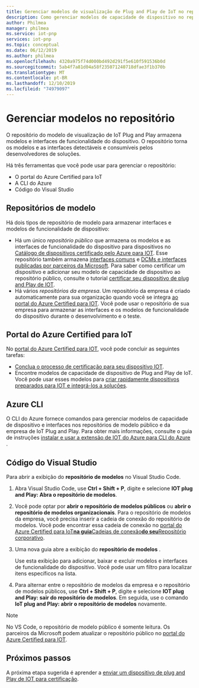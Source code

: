 ```yaml
---
title: Gerenciar modelos de visualização de Plug and Play de IoT no repositório | Microsoft Docs '
description: Como gerenciar modelos de capacidade de dispositivo no repositório usando o portal do Azure Certified para IoT, o CLI do Azure e o Visual Studio Code.
author: Philmea
manager: philmea
ms.service: iot-pnp
services: iot-pnp
ms.topic: conceptual
ms.date: 06/12/2019
ms.author: philmea
ms.openlocfilehash: 4320a975f74d000bd492d291f5e610f591536b0d
ms.sourcegitcommit: 5ab4f7a81d04a58f235071240718dfae3f1b370b
ms.translationtype: MT
ms.contentlocale: pt-BR
ms.lasthandoff: 12/10/2019
ms.locfileid: "74979097"
---
```

# <a name="manage-models-in-the-repository"></a>Gerenciar modelos no repositório

O repositório do modelo de visualização de IoT Plug and Play armazena modelos e interfaces de funcionalidade do dispositivo. O repositório torna os modelos e as interfaces detectáveis e consumíveis pelos desenvolvedores de soluções.

Há três ferramentas que você pode usar para gerenciar o repositório:

- O portal do Azure Certified para IoT
- A CLI do Azure
- Código do Visual Studio

## <a name="model-repositories"></a>Repositórios de modelo

Há dois tipos de repositório de modelo para armazenar interfaces e modelos de funcionalidade de dispositivo:

- Há um único _repositório público_ que armazena os modelos e as interfaces de funcionalidade do dispositivo para dispositivos no [Catálogo de dispositivos certificado pelo Azure para IOT](https://aka.ms/iotdevcat). Esse repositório também armazena [interfaces comuns](./concepts-common-interfaces.md) e [DCMs e interfaces publicadas por parceiros da Microsoft](./howto-onboard-portal.md). Para saber como certificar um dispositivo e adicionar seu modelo de capacidade de dispositivo ao repositório público, consulte o tutorial [certificar seu dispositivo de plug and Play de IOT](./tutorial-certification-test.md).
- Há vários _repositórios da empresa_. Um repositório da empresa é criado automaticamente para sua organização quando você se integra [ao portal do Azure Certified para IOT](./howto-onboard-portal.md). Você pode usar o repositório de sua empresa para armazenar as interfaces e os modelos de funcionalidade do dispositivo durante o desenvolvimento e o teste.

## <a name="azure-certified-for-iot-portal"></a>Portal do Azure Certified para IoT

No [portal do Azure Certified para IOT](https://preview.catalog.azureiotsolutions.com), você pode concluir as seguintes tarefas:

- [Conclua o processo de certificação para seu dispositivo IOT](./tutorial-certification-test.md).
- Encontre modelos de capacidade de dispositivo de Plug and Play de IoT. Você pode usar esses modelos para [criar rapidamente dispositivos preparados para IOT e integrá-los a soluções](./quickstart-connect-pnp-device-solution.md).

## <a name="azure-cli"></a>Azure CLI

O CLI do Azure fornece comandos para gerenciar modelos de capacidade de dispositivo e interfaces nos repositórios de modelo público e da empresa de IoT Plug and Play. Para obter mais informações, consulte o guia de instruções [instalar e usar a extensão de IOT do Azure para CLI do Azure](./howto-install-pnp-cli.md) .

## <a name="visual-studio-code"></a>Código do Visual Studio

Para abrir a exibição do **repositório de modelos** no Visual Studio Code.

1. Abra Visual Studio Code, use **Ctrl + Shift + P**, digite e selecione **IOT plug and Play: Abra o repositório de modelos**.

1. Você pode optar por **abrir o repositório de modelos públicos** ou **abrir o repositório de modelos organizacionais**. Para o repositório de modelos da empresa, você precisa inserir a cadeia de conexão do repositório de modelos. Você pode encontrar essa cadeia de conexão no [portal do Azure Certified para IoT**na guia**Cadeias de conexão**do seu**Repositório corporativo](https://preview.catalog.azureiotsolutions.com).

1. Uma nova guia abre a exibição do **repositório de modelos** .

    Use esta exibição para adicionar, baixar e excluir modelos e interfaces de funcionalidade do dispositivo. Você pode usar um filtro para localizar itens específicos na lista.

1. Para alternar entre o repositório de modelos da empresa e o repositório de modelos públicos, use **Ctrl + Shift + P**, digite e selecione **IOT plug and Play: sair do repositório de modelos**. Em seguida, use o comando **IoT plug and Play: abrir o repositório de modelos** novamente.

> [!NOTE]
> No VS Code, o repositório de modelo público é somente leitura. Os parceiros da Microsoft podem atualizar o repositório público no [portal do Azure Certified para IOT](https://preview.catalog.azureiotsolutions.com).

## <a name="next-steps"></a>Próximos passos

A próxima etapa sugerida é aprender a [enviar um dispositivo de plug and Play de IOT para certificação](tutorial-certification-test.md).
